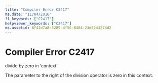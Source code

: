 ```yaml
---
title: "Compiler Error C2417"
ms.date: "11/04/2016"
f1_keywords: ["C2417"]
helpviewer_keywords: ["C2417"]
ms.assetid: 8f42d7a8-5289-4f56-8404-23e5243274d2
---
```

# Compiler Error C2417

divide by zero in 'context'

The parameter to the right of the division operator is zero in this context.